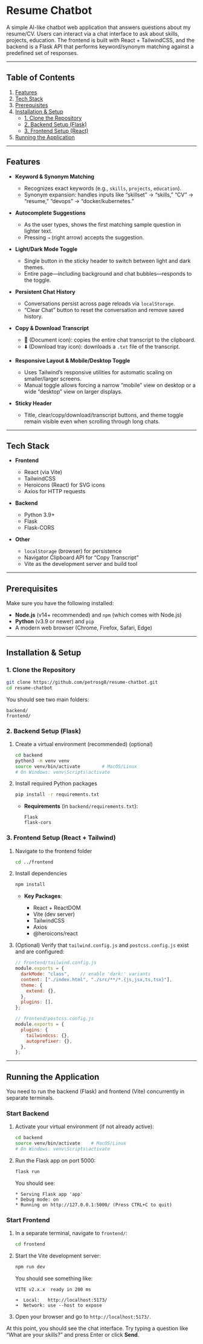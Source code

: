 # Resume Chatbot

A simple AI-like chatbot web application that answers questions about my resume/CV. Users can interact via a chat interface to ask about skills, projects, education. The frontend is built with React + TailwindCSS, and the backend is a Flask API that performs keyword/synonym matching against a predefined set of responses.

---

## Table of Contents

1. [Features](#features)
2. [Tech Stack](#tech-stack)
3. [Prerequisites](#prerequisites)
4. [Installation & Setup](#installation--setup)
   * [1. Clone the Repository](#1-clone-the-repository)
   * [2. Backend Setup (Flask)](#2-backend-setup-flask)
   * [3. Frontend Setup (React)](#3-frontend-setup-react)
5. [Running the Application](#running-the-application)

---


## Features

* **Keyword & Synonym Matching**

  * Recognizes exact keywords (e.g., `skills`, `projects`, `education`).
  * Synonym expansion: handles inputs like “skillset” → “skills,” “CV” → “resume,” “devops” → “docker/kubernetes.”
* **Autocomplete Suggestions**

  * As the user types, shows the first matching sample question in lighter text.
  * Pressing `→` (right arrow) accepts the suggestion.
* **Light/Dark Mode Toggle**

  * Single button in the sticky header to switch between light and dark themes.
  * Entire page—including background and chat bubbles—responds to the toggle.
* **Persistent Chat History**

  * Conversations persist across page reloads via `localStorage`.
  * “Clear Chat” button to reset the conversation and remove saved history.
* **Copy & Download Transcript**

  * 📄 (Document icon): copies the entire chat transcript to the clipboard.
  * ⬇️ (Download tray icon): downloads a `.txt` file of the transcript.
* **Responsive Layout & Mobile/Desktop Toggle**

  * Uses Tailwind’s responsive utilities for automatic scaling on smaller/larger screens.
  * Manual toggle allows forcing a narrow “mobile” view on desktop or a wide “desktop” view on larger displays.
* **Sticky Header**

  * Title, clear/copy/download/transcript buttons, and theme toggle remain visible even when scrolling through long chats.

---

## Tech Stack

* **Frontend**

  * React (via Vite)
  * TailwindCSS
  * Heroicons (React) for SVG icons
  * Axios for HTTP requests
* **Backend**

  * Python 3.9+
  * Flask
  * Flask-CORS
* **Other**

  * `localStorage` (browser) for persistence
  * Navigator Clipboard API for “Copy Transcript”
  * Vite as the development server and build tool

---

## Prerequisites

Make sure you have the following installed:

* **Node.js** (v14+ recommended) and `npm` (which comes with Node.js)
* **Python** (v3.9 or newer) and `pip`
* A modern web browser (Chrome, Firefox, Safari, Edge)

---

## Installation & Setup

### 1. Clone the Repository

```bash
git clone https://github.com/petrosg8/resume-chatbot.git
cd resume-chatbot
```

You should see two main folders:

```
backend/
frontend/
```

### 2. Backend Setup (Flask)

1. Create a virtual environment (recommended) (optional)

   ```bash
   cd backend
   python3 -m venv venv
   source venv/bin/activate        # MacOS/Linux
   # On Windows: venv\Scripts\activate
   ```
2. Install required Python packages

   ```bash
   pip install -r requirements.txt
   ```

   * **Requirements** (in `backend/requirements.txt`):

     ```
     Flask
     flask-cors
     ```

### 3. Frontend Setup (React + Tailwind)

1. Navigate to the frontend folder

   ```bash
   cd ../frontend
   ```
2. Install dependencies

   ```bash
   npm install
   ```

   * **Key Packages**:

     * React + ReactDOM
     * Vite (dev server)
     * TailwindCSS
     * Axios
     * @heroicons/react
3. (Optional) Verify that `tailwind.config.js` and `postcss.config.js` exist and are configured:

   ```js
   // frontend/tailwind.config.js
   module.exports = {
     darkMode: "class",    // enable 'dark:' variants
     content: ["./index.html", "./src/**/*.{js,jsx,ts,tsx}"],
     theme: {
       extend: {},
     },
     plugins: [],
   };
   ```

   ```js
   // frontend/postcss.config.js
   module.exports = {
     plugins: {
       tailwindcss: {},
       autoprefixer: {},
     },
   };
   ```

---

## Running the Application

You need to run the backend (Flask) and frontend (Vite) concurrently in separate terminals.

### Start Backend

1. Activate your virtual environment (if not already active):

   ```bash
   cd backend
   source venv/bin/activate    # MacOS/Linux
   # On Windows: venv\Scripts\activate
   ```
2. Run the Flask app on port 5000:

   ```bash
   flask run
   ```

   You should see:

   ```
   * Serving Flask app 'app'
   * Debug mode: on
   * Running on http://127.0.0.1:5000/ (Press CTRL+C to quit)
   ```

### Start Frontend

1. In a separate terminal, navigate to `frontend/`:

   ```bash
   cd frontend
   ```

2. Start the Vite development server:

   ```bash
   npm run dev
   ```

   You should see something like:

   ```
   VITE v2.x.x  ready in 200 ms

   ➜  Local:   http://localhost:5173/
   ➜  Network: use --host to expose
   ```

3. Open your browser and go to `http://localhost:5173/`.

At this point, you should see the chat interface. Try typing a question like “What are your skills?” and press Enter or click **Send**.
